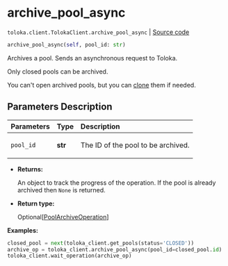 # archive_pool_async
`toloka.client.TolokaClient.archive_pool_async` | [Source code](https://github.com/Toloka/toloka-kit/blob/v1.1.1/src/client/__init__.py#L1291)

```python
archive_pool_async(self, pool_id: str)
```

Archives a pool. Sends an asynchronous request to Toloka.


Only closed pools can be archived.

You can't open archived pools, but you can [clone](toloka.client.TolokaClient.clone_pool.md) them if needed.

## Parameters Description

| Parameters | Type | Description |
| :----------| :----| :-----------|
`pool_id`|**str**|<p>The ID of the pool to be archived.</p>

* **Returns:**

  An object to track the progress of the operation. If the pool is already archived then `None` is returned.

* **Return type:**

  Optional\[[PoolArchiveOperation](toloka.client.operations.PoolArchiveOperation.md)\]

**Examples:**


```python
closed_pool = next(toloka_client.get_pools(status='CLOSED'))
archive_op = toloka_client.archive_pool_async(pool_id=closed_pool.id)
toloka_client.wait_operation(archive_op)
```
